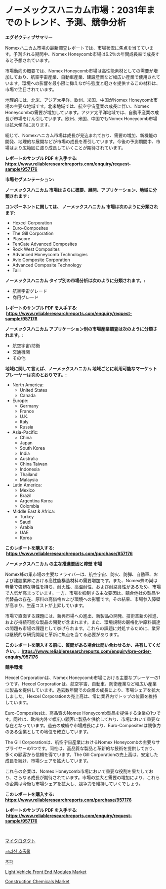 <p><h1>ノーメックスハニカム市場：2031年までのトレンド、予測、競争分析</h1></p><p><strong>エグゼクティブサマリー</strong></p>
<p><p>Nomexハニカム市場の最新調査レポートでは、市場状況に焦点を当てています。予測される期間中、Nomex Honeycomb市場は6.2％の年間成長率で成長すると予想されています。</p><p>市場動向の概要では、Nomex Honeycomb市場は高性能素材としての需要が増加しており、航空宇宙産業、自動車産業、建設産業など幅広い産業で使用されています。環境への影響を最小限に抑えながら強度と軽さを提供するこの材料は、市場で注目されています。</p><p>地理的には、北米、アジア太平洋、欧州、米国、中国がNomex Honeycomb市場の主要な地域です。北米地域では、航空宇宙産業の成長に伴い、Nomex Honeycombの需要が増加しています。アジア太平洋地域では、自動車産業の成長が市場をけん引しています。欧州、米国、中国でもNomex Honeycomb市場は拡大傾向にあります。</p><p>総じて、Nomexハニカム市場は成長が見込まれており、需要の増加、新機能の開発、地理的な展開などが市場の成長を牽引しています。今後の予測期間中、市場はより広範囲に渡り成長していくことが期待されています。</p></p>
<p><strong>レポートのサンプル PDF を入手する: <a href="https://www.reliableresearchreports.com/enquiry/request-sample/957176">https://www.reliableresearchreports.com/enquiry/request-sample/957176</a></strong></p>
<p><strong>市場セグメンテーション:</strong></p>
<p><strong> ノーメックスハニカム 市場はさらに概要、展開、アプリケーション、地域に分類されます :</strong></p>
<p><strong>コンポーネントに関しては、 ノーメックスハニカム 市場は次のように分類されます: &nbsp;</strong></p>
<p><ul><li>Hexcel Corporation</li><li>Euro-Composites</li><li>The Gill Corporation</li><li>Plascore</li><li>TenCate Advanced Composites</li><li>Rock West Composites</li><li>Advanced Honeycomb Technologies</li><li>Avic Composite Corporation</li><li>Advanced Composite Technology</li><li>Taili</li></ul></p>
<p><strong> ノーメックスハニカム タイプ別の市場分析は次のように分類されます。:</strong></p>
<p><ul><li>航空宇宙グレード</li><li>商用グレード</li></ul></p>
<p><strong>レポートのサンプル PDF を入手する: &nbsp;<a href="https://www.reliableresearchreports.com/enquiry/request-sample/957176">https://www.reliableresearchreports.com/enquiry/request-sample/957176</a></strong></p>
<p><strong> ノーメックスハニカム アプリケーション別の市場産業調査は次のように分類されます。:</strong></p>
<p><ul><li>航空宇宙/防衛</li><li>交通機関</li><li>その他</li></ul></p>
<p><strong>地域に関して言えば、ノーメックスハニカム 地域ごとに利用可能なマーケットプレーヤーは次のとおりです。:</strong></p>
<p><ul>
    <li>
        North America:
        <ul>
            <li>United States</li>
            <li>Canada</li>
        </ul>
    </li>
    <li>
        Europe:
        <ul>
            <li>Germany</li>
            <li>France</li>
            <li>U.K.</li>
            <li>Italy</li>
            <li>Russia</li>
        </ul>
    </li>
    <li>
        Asia-Pacific:
        <ul>
            <li>China</li>
            <li>Japan</li>
            <li>South Korea</li>
            <li>India</li>
            <li>Australia</li>
            <li>China Taiwan</li>
            <li>Indonesia</li>
            <li>Thailand</li>
            <li>Malaysia</li>
        </ul>
    </li>
    <li>
        Latin America:
        <ul>
            <li>Mexico</li>
            <li>Brazil</li>
            <li>Argentina Korea</li>
            <li>Colombia</li>
        </ul>
    </li>
    <li>
        Middle East & Africa:
        <ul>
            <li>Turkey</li>
            <li>Saudi</li>
            <li>Arabia</li>
            <li>UAE</li>
            <li>Korea</li>
        </ul>
    </li>
    </ul></p>
<p><strong>このレポートを購入する: &nbsp;<a href="https://www.reliableresearchreports.com/purchase/957176">https://www.reliableresearchreports.com/purchase/957176</a></strong></p>
<p><strong>ノーメックスハニカム の主な推進要因と障壁 市場</strong></p>
<p><p>Nomex蜂の巣市場の主要なドライバーは、航空宇宙、防火、防弾、自動車、および建設業界における高性能構造材料の需要増加です。また、Nomex蜂の巣は軽量で強靭な特性を持ち、耐火性、高温耐性、および耐腐食性があるため、市場で人気が高まっています。一方、市場を抑制する主な要因は、競合他社の製品や代替品の存在、原料の高価格および環境への影響です。その結果、市場参入障壁が高まり、生産コストが上昇しています。</p><p>市場で直面する課題には、新興市場への進出、新製品の開発、技術革新の推進、および持続可能な製品の開発が含まれます。また、環境規制の厳格化や原料調達の問題も市場の課題として挙げられます。これらの課題に対処するために、業界は継続的な研究開発と革新に焦点を当てる必要があります。</p></p>
<p><strong>このレポートを購入する前に、質問がある場合は問い合わせるか、共有してください。:&nbsp; <a href="https://www.reliableresearchreports.com/enquiry/pre-order-enquiry/957176">https://www.reliableresearchreports.com/enquiry/pre-order-enquiry/957176</a></strong></p>
<p><strong>競争環境</strong></p>
<p><p>Hexcel Corporationは、Nomex Honeycomb市場における主要なプレーヤーの1つです。Hexcel Corporationは、航空宇宙、自動車、防衛産業など幅広い産業に製品を提供しています。過去数年間での企業の成長により、市場シェアを拡大しました。Hexcel Corporationの売上高は、常に業界内でトップの位置を維持しています。</p><p>Euro-Compositesは、高品質のNomex Honeycomb製品を提供する企業の1つです。同社は、欧州内外で幅広い顧客に製品を供給しており、市場において重要な存在となっています。過去の成績や市場成長により、Euro-Compositesは競争力のある企業としての地位を確立しています。</p><p>The Gill Corporationは、航空宇宙産業におけるNomex Honeycombの主要なサプライヤーの1つです。同社は、高品質な製品と革新的な技術を提供しており、多くの顧客から信頼を得ています。The Gill Corporationの売上高は、安定した成長を続け、市場シェアを拡大しています。</p><p>これらの企業は、Nomex Honeycomb市場において重要な役割を果たしており、さらなる成長が期待されています。市場の拡大と需要の増加により、これらの企業は今後も市場シェアを拡大し、競争力を維持していくでしょう。</p></p>
<p><strong>このレポートを購入する: &nbsp; <a href="https://www.reliableresearchreports.com/purchase/957176">https://www.reliableresearchreports.com/purchase/957176</a></strong></p>
<p><strong>レポートのサンプル PDF を入手する: &nbsp;<a href="https://www.reliableresearchreports.com/enquiry/request-sample/957176">https://www.reliableresearchreports.com/enquiry/request-sample/957176</a></strong><strong></strong></p>
<p>&nbsp;</p>
<p><p><a href="https://github.com/bevdtkn4419963/Market-Research-Report-List-1/blob/main/553149115933.md">マイクロダクト</a></p><p><a href="https://github.com/vsoq0zknh59/Market-Research-Report-List-1/blob/main/412674114682.md">크리신 추출물</a></p><p><a href="https://github.com/Tristiarton768456/Market-Research-Report-List-1/blob/main/535234314683.md">추파</a></p><p><a href="https://issuu.com/reportprime-2/docs/light-vehicle-front-end-modules-market-size-2030.p">Light Vehicle Front End Modules Market</a></p><p><a href="https://iodized-pantydraco-05c.notion.site/Construction-Chemicals-Market-Offers-Provide-Insightful-Data-for-the-Time-Period-from-2024-to-2031-a-937d220b74ec4af998daaabfac7f0940">Construction Chemicals Market</a></p></p>
